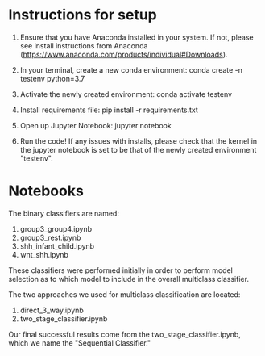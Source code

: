 # Instructions for setup
1) Ensure that you have Anaconda installed in your system. If not, please see install instructions from Anaconda (https://www.anaconda.com/products/individual#Downloads).

2) In your terminal, create a new conda environment: conda create -n testenv python=3.7

3) Activate the newly created environment: conda activate testenv

3) Install requirements file: pip install -r requirements.txt

4) Open up Jupyter Notebook: jupyter notebook

5) Run the code! If any issues with installs, please check that the kernel in the jupyter notebook is set to be that of the newly created environment "testenv".

# Notebooks
The binary classifiers are named:
1) group3_group4.ipynb
2) group3_rest.ipynb
3) shh_infant_child.ipynb
4) wnt_shh.ipynb

These classifiers were performed initially in order to perform model selection as to which model to include in the overall multiclass classifier.

The two approaches we used for multiclass classification are located:
1) direct_3_way.ipynb
2) two_stage_classifier.ipynb

Our final successful results come from the two_stage_classifier.ipynb, which we name the "Sequential Classifier."
